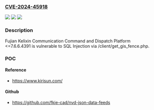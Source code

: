 ### [CVE-2024-45918](https://cve.mitre.org/cgi-bin/cvename.cgi?name=CVE-2024-45918)
![](https://img.shields.io/static/v1?label=Product&message=n%2Fa&color=blue)
![](https://img.shields.io/static/v1?label=Version&message=n%2Fa&color=blue)
![](https://img.shields.io/static/v1?label=Vulnerability&message=n%2Fa&color=brighgreen)

### Description

Fujian Kelixin Communication Command and Dispatch Platform <=7.6.6.4391 is vulnerable to SQL Injection via /client/get_gis_fence.php.

### POC

#### Reference
- https://www.kirisun.com/

#### Github
- https://github.com/fkie-cad/nvd-json-data-feeds


